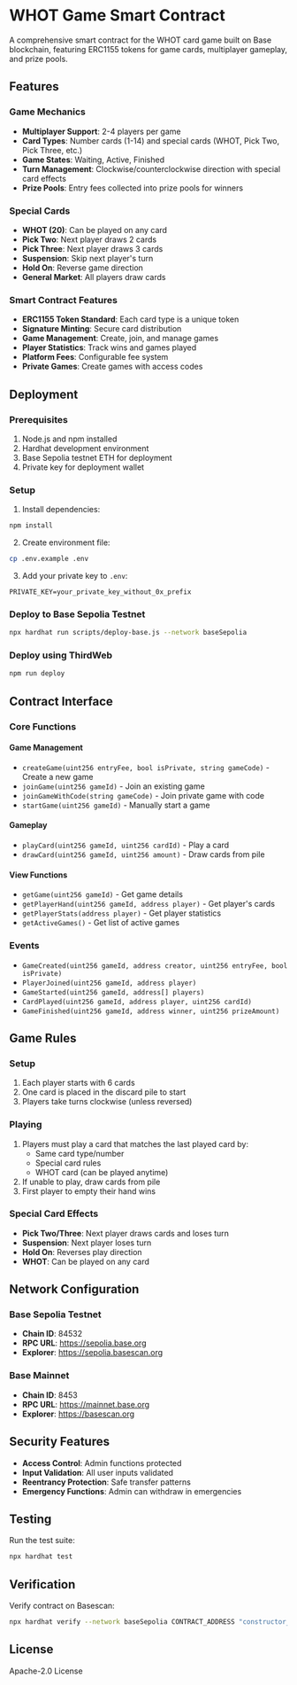 # WHOT Game Smart Contract

A comprehensive smart contract for the WHOT card game built on Base blockchain, featuring ERC1155 tokens for game cards, multiplayer gameplay, and prize pools.

## Features

### Game Mechanics
- **Multiplayer Support**: 2-4 players per game
- **Card Types**: Number cards (1-14) and special cards (WHOT, Pick Two, Pick Three, etc.)
- **Game States**: Waiting, Active, Finished
- **Turn Management**: Clockwise/counterclockwise direction with special card effects
- **Prize Pools**: Entry fees collected into prize pools for winners

### Special Cards
- **WHOT (20)**: Can be played on any card
- **Pick Two**: Next player draws 2 cards
- **Pick Three**: Next player draws 3 cards  
- **Suspension**: Skip next player's turn
- **Hold On**: Reverse game direction
- **General Market**: All players draw cards

### Smart Contract Features
- **ERC1155 Token Standard**: Each card type is a unique token
- **Signature Minting**: Secure card distribution
- **Game Management**: Create, join, and manage games
- **Player Statistics**: Track wins and games played
- **Platform Fees**: Configurable fee system
- **Private Games**: Create games with access codes

## Deployment

### Prerequisites
1. Node.js and npm installed
2. Hardhat development environment
3. Base Sepolia testnet ETH for deployment
4. Private key for deployment wallet

### Setup
1. Install dependencies:
```bash
npm install
```

2. Create environment file:
```bash
cp .env.example .env
```

3. Add your private key to `.env`:
```
PRIVATE_KEY=your_private_key_without_0x_prefix
```

### Deploy to Base Sepolia Testnet
```bash
npx hardhat run scripts/deploy-base.js --network baseSepolia
```

### Deploy using ThirdWeb
```bash
npm run deploy
```

## Contract Interface

### Core Functions

#### Game Management
- `createGame(uint256 entryFee, bool isPrivate, string gameCode)` - Create a new game
- `joinGame(uint256 gameId)` - Join an existing game
- `joinGameWithCode(string gameCode)` - Join private game with code
- `startGame(uint256 gameId)` - Manually start a game

#### Gameplay
- `playCard(uint256 gameId, uint256 cardId)` - Play a card
- `drawCard(uint256 gameId, uint256 amount)` - Draw cards from pile

#### View Functions
- `getGame(uint256 gameId)` - Get game details
- `getPlayerHand(uint256 gameId, address player)` - Get player's cards
- `getPlayerStats(address player)` - Get player statistics
- `getActiveGames()` - Get list of active games

### Events
- `GameCreated(uint256 gameId, address creator, uint256 entryFee, bool isPrivate)`
- `PlayerJoined(uint256 gameId, address player)`
- `GameStarted(uint256 gameId, address[] players)`
- `CardPlayed(uint256 gameId, address player, uint256 cardId)`
- `GameFinished(uint256 gameId, address winner, uint256 prizeAmount)`

## Game Rules

### Setup
1. Each player starts with 6 cards
2. One card is placed in the discard pile to start
3. Players take turns clockwise (unless reversed)

### Playing
1. Players must play a card that matches the last played card by:
   - Same card type/number
   - Special card rules
   - WHOT card (can be played anytime)
2. If unable to play, draw cards from pile
3. First player to empty their hand wins

### Special Card Effects
- **Pick Two/Three**: Next player draws cards and loses turn
- **Suspension**: Next player loses turn
- **Hold On**: Reverses play direction
- **WHOT**: Can be played on any card

## Network Configuration

### Base Sepolia Testnet
- **Chain ID**: 84532
- **RPC URL**: https://sepolia.base.org
- **Explorer**: https://sepolia.basescan.org

### Base Mainnet
- **Chain ID**: 8453
- **RPC URL**: https://mainnet.base.org
- **Explorer**: https://basescan.org

## Security Features

- **Access Control**: Admin functions protected
- **Input Validation**: All user inputs validated
- **Reentrancy Protection**: Safe transfer patterns
- **Emergency Functions**: Admin can withdraw in emergencies

## Testing

Run the test suite:
```bash
npx hardhat test
```

## Verification

Verify contract on Basescan:
```bash
npx hardhat verify --network baseSepolia CONTRACT_ADDRESS "constructor_arg1" "constructor_arg2"
```

## License

Apache-2.0 License
